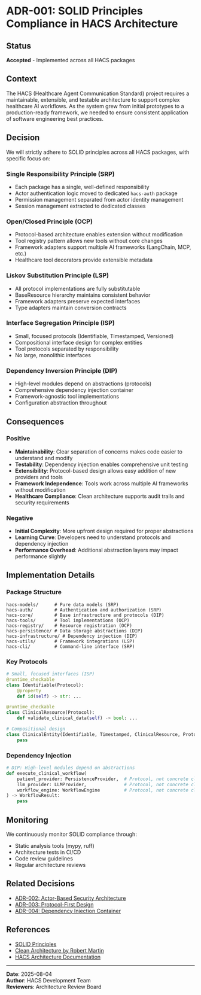 # ADR-001: SOLID Principles Compliance in HACS Architecture

## Status
**Accepted** - Implemented across all HACS packages

## Context
The HACS (Healthcare Agent Communication Standard) project requires a maintainable, extensible, and testable architecture to support complex healthcare AI workflows. As the system grew from initial prototypes to a production-ready framework, we needed to ensure consistent application of software engineering best practices.

## Decision
We will strictly adhere to SOLID principles across all HACS packages, with specific focus on:

### Single Responsibility Principle (SRP)
- Each package has a single, well-defined responsibility
- Actor authentication logic moved to dedicated `hacs-auth` package
- Permission management separated from actor identity management
- Session management extracted to dedicated classes

### Open/Closed Principle (OCP)
- Protocol-based architecture enables extension without modification
- Tool registry pattern allows new tools without core changes
- Framework adapters support multiple AI frameworks (LangChain, MCP, etc.)
- Healthcare tool decorators provide extensible metadata

### Liskov Substitution Principle (LSP)
- All protocol implementations are fully substitutable
- BaseResource hierarchy maintains consistent behavior
- Framework adapters preserve expected interfaces
- Type adapters maintain conversion contracts

### Interface Segregation Principle (ISP)
- Small, focused protocols (Identifiable, Timestamped, Versioned)
- Compositional interface design for complex entities
- Tool protocols separated by responsibility
- No large, monolithic interfaces

### Dependency Inversion Principle (DIP)
- High-level modules depend on abstractions (protocols)
- Comprehensive dependency injection container
- Framework-agnostic tool implementations
- Configuration abstraction throughout

## Consequences

### Positive
- **Maintainability**: Clear separation of concerns makes code easier to understand and modify
- **Testability**: Dependency injection enables comprehensive unit testing
- **Extensibility**: Protocol-based design allows easy addition of new providers and tools
- **Framework Independence**: Tools work across multiple AI frameworks without modification
- **Healthcare Compliance**: Clean architecture supports audit trails and security requirements

### Negative
- **Initial Complexity**: More upfront design required for proper abstractions
- **Learning Curve**: Developers need to understand protocols and dependency injection
- **Performance Overhead**: Additional abstraction layers may impact performance slightly

## Implementation Details

### Package Structure
```
hacs-models/      # Pure data models (SRP)
hacs-auth/        # Authentication and authorization (SRP)
hacs-core/        # Base infrastructure and protocols (DIP)
hacs-tools/       # Tool implementations (OCP)
hacs-registry/    # Resource registration (OCP)
hacs-persistence/ # Data storage abstractions (DIP)
hacs-infrastructure/ # Dependency injection (DIP)
hacs-utils/       # Framework integrations (LSP)
hacs-cli/         # Command-line interface (SRP)
```

### Key Protocols
```python
# Small, focused interfaces (ISP)
@runtime_checkable
class Identifiable(Protocol):
    @property
    def id(self) -> str: ...

@runtime_checkable
class ClinicalResource(Protocol):
    def validate_clinical_data(self) -> bool: ...

# Compositional design
class ClinicalEntity(Identifiable, Timestamped, ClinicalResource, Protocol):
    pass
```

### Dependency Injection
```python
# DIP: High-level modules depend on abstractions
def execute_clinical_workflow(
    patient_provider: PersistenceProvider,  # Protocol, not concrete class
    llm_provider: LLMProvider,              # Protocol, not concrete class
    workflow_engine: WorkflowEngine         # Protocol, not concrete class
) -> WorkflowResult:
    pass
```

## Monitoring
We continuously monitor SOLID compliance through:
- Static analysis tools (mypy, ruff)
- Architecture tests in CI/CD
- Code review guidelines
- Regular architecture reviews

## Related Decisions
- [ADR-002: Actor-Based Security Architecture](ADR-002-actor-based-security.md)
- [ADR-003: Protocol-First Design](ADR-003-protocol-first-design.md)
- [ADR-004: Dependency Injection Container](ADR-004-dependency-injection.md)

## References
- [SOLID Principles](https://en.wikipedia.org/wiki/SOLID)
- [Clean Architecture by Robert Martin](https://blog.cleancoder.com/uncle-bob/2012/08/13/the-clean-architecture.html)
- [HACS Architecture Documentation](../README.md)

---
**Date**: 2025-08-04  
**Author**: HACS Development Team  
**Reviewers**: Architecture Review Board